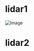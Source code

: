 # lidar1
![Image](https://github.com/user-attachments/assets/050e05ae-7f2b-4056-b9f2-6579999403c8)

# lidar2
